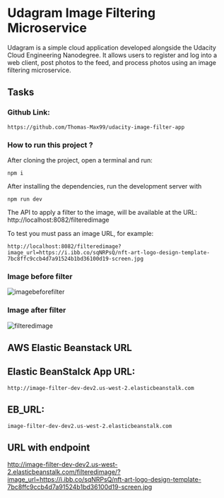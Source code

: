 # Udagram Image Filtering Microservice

Udagram is a simple cloud application developed alongside the Udacity Cloud Engineering Nanodegree. It allows users to register and log into a web client, post photos to the feed, and process photos using an image filtering microservice.

## Tasks

### Github Link:

`https://github.com/Thomas-Max99/udacity-image-filter-app`

### How to run this project ?
After cloning the project, open a terminal and run:

`npm i`

After installing the dependencies, run the development server with 

`npm run dev`

The API to apply a filter to the image, will be available at the URL: http://localhost:8082/filteredimage

To test you must pass an image URL, for example:

`http://localhost:8082/filteredimage?image_url=https://i.ibb.co/sqNRPsQ/nft-art-logo-design-template-7bc8ffc9ccb4d7a91524b1bd36100d19-screen.jpg`

### Image before filter

<img src="https://i.ibb.co/sqNRPsQ/nft-art-logo-design-template-7bc8ffc9ccb4d7a91524b1bd36100d19-screen.jpg" alt="imagebeforefilter" border="0">

### Image after filter


<img src="https://i.ibb.co/M77q6gX/filteredimage.jpg" alt="filteredimage" border="0">


## AWS Elastic Beanstack URL
 
## Elastic BeanStalck App URL: 

`http://image-filter-dev-dev2.us-west-2.elasticbeanstalk.com`

## EB_URL: 

`image-filter-dev-dev2.us-west-2.elasticbeanstalk.com`
## URL with endpoint

http://image-filter-dev-dev2.us-west-2.elasticbeanstalk.com/filteredimage/?image_url=https://i.ibb.co/sqNRPsQ/nft-art-logo-design-template-7bc8ffc9ccb4d7a91524b1bd36100d19-screen.jpg
